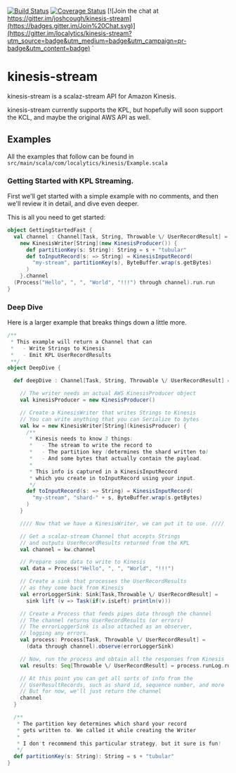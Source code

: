 [![Build Status](https://travis-ci.org/localytics/kinesis-stream.png?branch=master)](https://travis-ci.org/joshcough/kinesis-stream)
[![Coverage Status](https://coveralls.io/repos/localytics/kinesis-stream/badge.svg?branch=master)](https://coveralls.io/r/joshcough/kinesis-stream?branch=master)
[![Join the chat at https://gitter.im/joshcough/kinesis-stream](https://badges.gitter.im/Join%20Chat.svg)](https://gitter.im/localytics/kinesis-stream?utm_source=badge&utm_medium=badge&utm_campaign=pr-badge&utm_content=badge)
`
# kinesis-stream

kinesis-stream is a scalaz-stream API for Amazon Kinesis.

kinesis-stream currently supports the KPL, but hopefully
will soon support the KCL, and maybe the original AWS API as well.

## Examples

All the examples that follow can be found in `src/main/scala/com/localytics/kinesis/Example.scala`

### Getting Started with KPL Streaming.

First we'll get started with a simple example with no comments,
and then we'll review it in detail, and dive even deeper.

This is all you need to get started:

```scala
object GettingStartedFast {
  val channel : Channel[Task, String, Throwable \/ UserRecordResult] =
    new KinesisWriter[String](new KinesisProducer()) {
      def partitionKey(s: String): String = s + "tubular"
      def toInputRecord(s: => String) = KinesisInputRecord(
        "my-stream", partitionKey(s), ByteBuffer.wrap(s.getBytes)
      )
    }.channel
  (Process("Hello", ", ", "World", "!!!") through channel).run.run
}
```

### Deep Dive

Here is a larger example that breaks things down a little more.

```scala
/**
 * This example will return a Channel that can
 *   - Write Strings to Kinesis
 *   - Emit KPL UserRecordResults
 **/
object DeepDive {

  def deepDive : Channel[Task, String, Throwable \/ UserRecordResult] = {

    // The writer needs an actual AWS KinesisProducer object
    val kinesisProducer = new KinesisProducer()

    // Create a KinesisWriter that writes Strings to Kinesis
    // You can write anything that you can Serialize to bytes
    val kw = new KinesisWriter[String](kinesisProducer) {
      /**
       * Kinesis needs to know 3 things:
       *   - The stream to write the record to
       *   - The partition key (determines the shard written to)
       *   - And some bytes that actually contain the payload.
       *
       * This info is captured in a KinesisInputRecord
       * which you create in toInputRecord using your input.
       */
      def toInputRecord(s: => String) = KinesisInputRecord(
        "my-stream", "shard-" + s, ByteBuffer.wrap(s.getBytes)
      )
    }

    //// Now that we have a KinesisWriter, we can put it to use. ////

    // Get a scalaz-stream Channel that accepts Strings
    // and outputs UserRecordResults returned from the KPL
    val channel = kw.channel

    // Prepare some data to write to Kinesis
    val data = Process("Hello", ", ", "World", "!!!")

    // Create a sink that processes the UserRecordResults
    // as they come back from Kinesis
    val errorLoggerSink: Sink[Task,Throwable \/ UserRecordResult] =
      sink lift (v => Task(if(v.isLeft) println(v)))

    // Create a Process that feeds pipes data through the channel
    // The channel returns UserRecordResults (or errors)
    // The errorLoggerSink is also attached as an observer,
    // logging any errors.
    val process: Process[Task, Throwable \/ UserRecordResult] =
      (data through channel).observe(errorLoggerSink)

    // Now, run the process and obtain all the responses from Kinesis
    val results: Seq[Throwable \/ UserRecordResult] = process.runLog.run

    // At this point you can get all sorts of info from the
    // UserResultRecords, such as shard id, sequence number, and more
    // But for now, we'll just return the channel
    channel
  }

  /**
   * The partition key determines which shard your record
   * gets written to. We called it while creating the Writer
   *
   * I don't recommend this particular strategy, but it sure is fun!
   */
  def partitionKey(s: String): String = s + "tubular"
}
```
